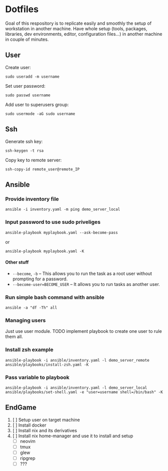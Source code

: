 # Dotfiles

Goal of this respository is to replicate easily and smoothly the setup of workstation in another machine. Have whole setup (tools, packages, libraries, dev environments, editor, configuration files...) in another machine in couple of minutes.

## User

Create user:

```
sudo useradd -m username
```

Set user password:
```
sudo passwd username
```

Add user to superusers group:
```
sudo usermode -aG sudo username
```

## Ssh

Generate ssh key:
```
ssh-keygen -t rsa
```

Copy key to remote server:
```
ssh-copy-id remote_user@remote_IP
```

## Ansible

### Provide inventory file

```
ansible -i inventory.yaml -m ping demo_server_local
```

### Input password to use sudo priveliges

```
ansible-playbook myplaybook.yaml --ask-become-pass
```

or

```
ansible-playbook myplaybook.yaml -K
```

#### Other stuff

 - `--become`, `-b` – This allows you to run the task as a root user without prompting for a password.
 - `--become-user=BECOME_USER` – It allows you to run tasks as another user.

### Run simple bash command with ansible

```
ansible -a "df -Th" all
```

### Managing users

Just use user module. TODO implement playbook to create one user to rule them all.

### Install zsh example

```
ansible-playbook -i ansible/inventory.yaml -l demo_server_remote ansible/playbooks/install-zsh.yaml -K
```

### Pass variable to playbook

```
ansible-playbook -i ansible/inventory.yaml -l demo_server_local ansible/playbooks/set-shell.yaml -e "user=username shell=/bin/bash" -K
```
## EndGame

1. [ ] Setup user on target machine
2. [ ] Install docker
3. [ ] Install nix and its derivatives
4. [ ] Install nix home-manager and use it to install and setup
    - [ ] neovim
    - [ ] tmux
    - [ ] glew
    - [ ] ripgrep
    - [ ] ???
